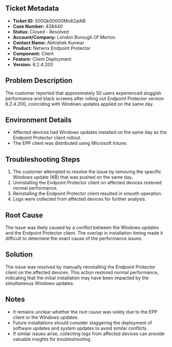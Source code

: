 ## Ticket Metadata
- **Ticket ID:** 500Qk00000Mo82aIAB
- **Case Number:** 438440
- **Status:** Closed - Resolved
- **Account/Company:** London Borough Of Merton
- **Contact Name:** Abhishek Kunwar
- **Product:** Netwrix Endpoint Protector
- **Component:** Client
- **Feature:** Client Deployment
- **Version:** 6.2.4.200

## Problem Description
The customer reported that approximately 50 users experienced sluggish performance and black screens after rolling out Endpoint Protector version 6.2.4.200, coinciding with Windows updates applied on the same day.

## Environment Details
- Affected devices had Windows updates installed on the same day as the Endpoint Protector client rollout.
- The EPP client was distributed using Microsoft Intune.

## Troubleshooting Steps
1. The customer attempted to resolve the issue by removing the specific Windows update (KB) that was pushed on the same day.
2. Uninstalling the Endpoint Protector client on affected devices restored normal performance.
3. Reinstalling the Endpoint Protector client resulted in smooth operation.
4. Logs were collected from affected devices for further analysis.

## Root Cause
The issue was likely caused by a conflict between the Windows updates and the Endpoint Protector client. The overlap in installation timing made it difficult to determine the exact cause of the performance issues.

## Solution
The issue was resolved by manually reinstalling the Endpoint Protector client on the affected devices. This action restored normal performance, indicating that the initial installation may have been impacted by the simultaneous Windows updates.

## Notes
- It remains unclear whether the root cause was solely due to the EPP client or the Windows updates.
- Future installations should consider staggering the deployment of software updates and system updates to avoid similar conflicts.
- If similar issues arise, collecting logs from affected devices can provide valuable insights for troubleshooting.